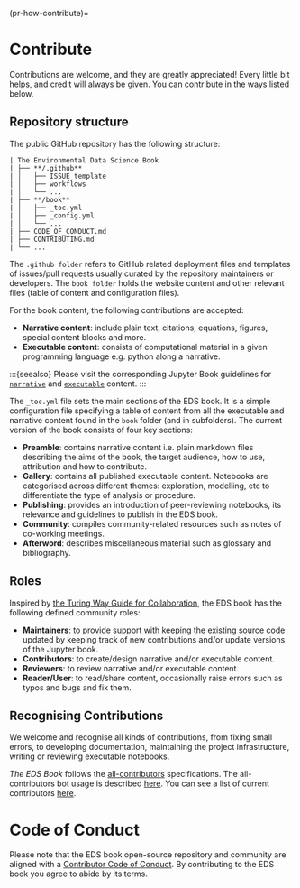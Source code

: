 (pr-how-contribute)=
# Contribute

Contributions are welcome, and they are greatly appreciated! 
Every little bit helps, and credit will always be given. 
You can contribute in the ways listed below.

## Repository structure

The public GitHub repository has the following structure:

```
| The Environmental Data Science Book
| ├── **/.github**
| │   ├── ISSUE_template
| │   ├── workflows
| │   └── ...
| ├── **/book**
| │   ├── _toc.yml
| │   ├── _config.yml
| │   └── ...
| ├── CODE_OF_CONDUCT.md
| ├── CONTRIBUTING.md
| └── ...
```

The `.github folder` refers to GitHub related deployment files and templates of issues/pull requests usually curated by the repository maintainers or developers. 
The `book folder` holds the website content and other relevant files (table of content and configuration files).  

For the book content, the following contributions are accepted:
* **Narrative content**: include plain text, citations, equations, figures, special content blocks and more.
* **Executable content**: consists of computational material in a given programming language e.g. python along a narrative.

:::{seealso}
Please visit the corresponding Jupyter Book guidelines for [`narrative`](https://jupyterbook.org/content/index.html#write-narrative-content) and [`executable`]('https://jupyterbook.org/execute/index.html#write-executable-content) content. 
:::

The `_toc.yml` file sets the main sections of the EDS book. 
It is a simple configuration file specifying a table of content from all the executable and narrative content found in the ``book`` folder (and in subfolders). 
The current version of the book consists of four key sections:

* **Preamble**: contains narrative content i.e. plain markdown files describing the aims of the book, the target audience, how to use, attribution and how to contribute.
* **Gallery**: contains all published executable content. Notebooks are categorised across different themes: exploration, modelling, etc to differentiate the type of analysis or procedure.
* **Publishing**: provides an introduction of peer-reviewing notebooks, its relevance and guidelines to publish in the EDS book.
* **Community**: compiles community-related resources such as notes of co-working meetings.
* **Afterword**: describes miscellaneous material such as glossary and bibliography. 

## Roles
Inspired by [the Turing Way Guide for Collaboration](https://the-turing-way.netlify.app/collaboration/maintain-review/maintain-review-maintenance.html), the EDS book has the following defined community roles: 

* **Maintainers**: to provide support with keeping the existing source code updated by keeping track of new contributions and/or update versions of the Jupyter book.
* **Contributors**: to create/design narrative and/or executable content.
* **Reviewers**: to review narrative and/or executable content.
* **Reader/User**: to read/share content, occasionally raise errors such as typos and bugs and fix them.

## Recognising Contributions
We welcome and recognise all kinds of contributions, from fixing small errors, to developing documentation, maintaining the project infrastructure, writing or reviewing executable notebooks.

_The EDS Book_ follows the [all-contributors](https://allcontributors.org) specifications.
The all-contributors bot usage is described [here](https://allcontributors.org/docs/en/bot/usage).
You can see a list of current contributors [here](https://github.com/alan-turing-institute/environmental-ds-book/blob/master/contributors.md). 

# Code of Conduct
Please note that the EDS book open-source repository and community are aligned with a [Contributor Code of Conduct](CODE_OF_CONDUCT.md). 
By contributing to the EDS book you agree to abide by its terms.